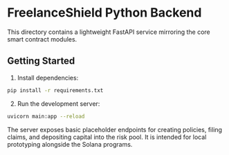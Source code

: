 # FreelanceShield Python Backend

This directory contains a lightweight FastAPI service mirroring the core smart contract modules.

## Getting Started

1. Install dependencies:

```bash
pip install -r requirements.txt
```

2. Run the development server:

```bash
uvicorn main:app --reload
```

The server exposes basic placeholder endpoints for creating policies, filing claims, and depositing capital into the risk pool. It is intended for local prototyping alongside the Solana programs.

